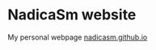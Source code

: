 # NadicaSm website
My personal webpage <a href="https://nadicasm.github.io/">nadicasm.github.io</a>

